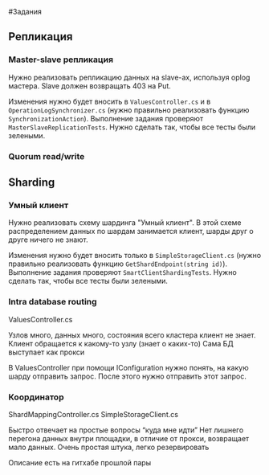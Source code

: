 #Задания

## Репликация

### Master-slave репликация
Нужно реализовать репликацию данных на slave-ах, используя oplog мастера. Slave должен возвращать 403 на Put.

Изменения нужно будет вносить в `ValuesController.cs` и в `OperationLogSynchronizer.cs` (нужно правильно реализовать функцию `SynchronizationAction`).
Выполнение задания проверяют `MasterSlaveReplicationTests`. Нужно сделать так, чтобы все тесты были зелеными.

### Quorum read/write

## Sharding

### Умный клиент
Нужно реализовать схему шардинга "Умный клиент". В этой схеме распределением данных по шардам занимается клиент, шарды друг о друге ничего не знают.

Изменения нужно будет вносить только в `SimpleStorageClient.cs` (нужно правильно реализовать функцию `GetShardEndpoint(string id)`).
Выполнение задания проверяют `SmartClientShardingTests`. Нужно сделать так, чтобы все тесты были зелеными.

### Intra database routing
ValuesController.cs

Узлов много, данных много, состояния всего кластера клиент не знает.
Клиент обращается к какому-то узлу (знает о каких-то)
Сама БД выступает как прокси

В ValuesController при помощи IConfiguration нужно понять, на какую шарду отправить запрос. После этого нужно отправить этот запрос.

### Координатор
ShardMappingController.cs
SimpleStorageClient.cs

Быстро отвечает на простые вопросы “куда мне идти”
Нет лишнего перегона данных внутри площадки, в отличие от прокси, возвращает мало данных.
Очень простая штука, легко резервировать

Описание есть на гитхабе прошлой пары
